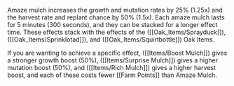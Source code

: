 Amaze mulch increases the growth and mutation rates by 25% (1.25x) and the harvest rate and replant chance by 50% (1.5x).  Each amaze mulch lasts for 5 minutes (300 seconds), and they can be stacked for a longer effect time.
These effects stack with the effects of the ([[Oak_Items/Sprayduck]]), ([[Oak_Items/Sprinklotad]]), and ([[Oak_Items/Squirtbottle]]) Oak Items.

If you are wanting to achieve a specific effect, ([[Items/Boost Mulch]]) gives a stronger growth boost (50%), ([[Items/Surprise Mulch]]) gives a higher mutation boost (50%), and  ([[Items/Rich Mulch]]) gives a higher harvest boost, and each of these costs fewer [[Farm Points]] than Amaze Mulch.